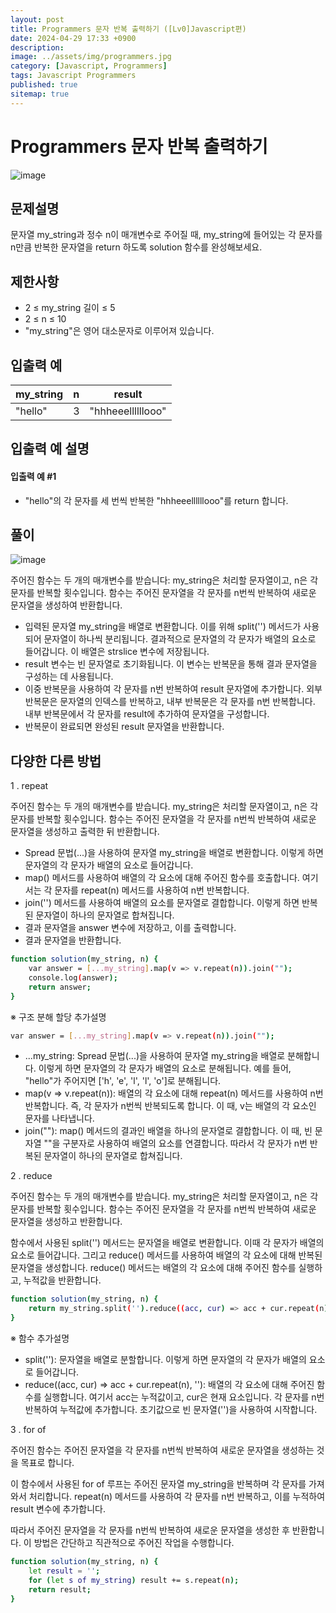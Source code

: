 ```yaml
---
layout: post
title: Programmers 문자 반복 출력하기 ([Lv0]Javascript편)
date: 2024-04-29 17:33 +0900
description: 
image: ../assets/img/programmers.jpg
category: [Javascript, Programmers]
tags: Javascript Programmers
published: true
sitemap: true
---
```


# Programmers 문자 반복 출력하기

![image](https://github.com/gnlgk/gnlgk.github.io/assets/161431748/3ca20b0f-313b-46b9-9a11-604456ed5fc5)

## 문제설명

문자열 my_string과 정수 n이 매개변수로 주어질 때, my_string에 들어있는 각 문자를 n만큼 반복한 문자열을 return 하도록 solution 함수를 완성해보세요.

## 제한사항

* 2 ≤ my_string 길이 ≤ 5
* 2 ≤ n ≤ 10
* "my_string"은 영어 대소문자로 이루어져 있습니다.

## 입출력 예

|my_string|n|result|
|---|---|---|
|"hello"|3|"hhheeellllllooo"|

## 입출력 예 설명

#### 입출력 예 #1

* "hello"의 각 문자를 세 번씩 반복한 "hhheeellllllooo"를 return 합니다.

## 풀이

![image](https://github.com/gnlgk/gnlgk.github.io/assets/161431748/af1babe6-2f00-4470-92bd-0655030ac9c7)

주어진 함수는 두 개의 매개변수를 받습니다: my_string은 처리할 문자열이고, n은 각 문자를 반복할 횟수입니다. 함수는 주어진 문자열을 각 문자를 n번씩 반복하여 새로운 문자열을 생성하여 반환합니다.

* 입력된 문자열 my_string을 배열로 변환합니다. 이를 위해 split('') 메서드가 사용되어 문자열이 하나씩 분리됩니다. 결과적으로 문자열의 각 문자가 배열의 요소로 들어갑니다. 이 배열은 strslice 변수에 저장됩니다.
* result 변수는 빈 문자열로 초기화됩니다. 이 변수는 반복문을 통해 결과 문자열을 구성하는 데 사용됩니다.
* 이중 반복문을 사용하여 각 문자를 n번 반복하여 result 문자열에 추가합니다. 외부 반복문은 문자열의 인덱스를 반복하고, 내부 반복문은 각 문자를 n번 반복합니다. 내부 반복문에서 각 문자를 result에 추가하여 문자열을 구성합니다.
* 반복문이 완료되면 완성된 result 문자열을 반환합니다.

## 다양한 다른 방법

1 . repeat

주어진 함수는 두 개의 매개변수를 받습니다. my_string은 처리할 문자열이고, n은 각 문자를 반복할 횟수입니다. 함수는 주어진 문자열을 각 문자를 n번씩 반복하여 새로운 문자열을 생성하고 출력한 뒤 반환합니다.

* Spread 문법(...)을 사용하여 문자열 my_string을 배열로 변환합니다. 이렇게 하면 문자열의 각 문자가 배열의 요소로 들어갑니다.
* map() 메서드를 사용하여 배열의 각 요소에 대해 주어진 함수를 호출합니다. 여기서는 각 문자를 repeat(n) 메서드를 사용하여 n번 반복합니다.
* join('') 메서드를 사용하여 배열의 요소를 문자열로 결합합니다. 이렇게 하면 반복된 문자열이 하나의 문자열로 합쳐집니다.
* 결과 문자열을 answer 변수에 저장하고, 이를 출력합니다.
* 결과 문자열을 반환합니다.

````bash
function solution(my_string, n) {
    var answer = [...my_string].map(v => v.repeat(n)).join("");
    console.log(answer);
    return answer;
}
````

※ 구조 분해 할당 추가설명

````bash
var answer = [...my_string].map(v => v.repeat(n)).join("");
````

* ...my_string: Spread 문법(...)을 사용하여 문자열 my_string을 배열로 분해합니다. 이렇게 하면 문자열의 각 문자가 배열의 요소로 분해됩니다. 예를 들어, "hello"가 주어지면 ['h', 'e', 'l', 'l', 'o']로 분해됩니다.
* map(v => v.repeat(n)): 배열의 각 요소에 대해 repeat(n) 메서드를 사용하여 n번 반복합니다. 즉, 각 문자가 n번씩 반복되도록 합니다. 이 때, v는 배열의 각 요소인 문자를 나타냅니다.
* join(""): map() 메서드의 결과인 배열을 하나의 문자열로 결합합니다. 이 때, 빈 문자열 ""을 구분자로 사용하여 배열의 요소를 연결합니다. 따라서 각 문자가 n번 반복된 문자열이 하나의 문자열로 합쳐집니다.

2 . reduce

주어진 함수는 두 개의 매개변수를 받습니다. my_string은 처리할 문자열이고, n은 각 문자를 반복할 횟수입니다. 함수는 주어진 문자열을 각 문자를 n번씩 반복하여 새로운 문자열을 생성하고 반환합니다.

함수에서 사용된 split('') 메서드는 문자열을 배열로 변환합니다. 이때 각 문자가 배열의 요소로 들어갑니다. 그리고 reduce() 메서드를 사용하여 배열의 각 요소에 대해 반복된 문자열을 생성합니다. reduce() 메서드는 배열의 각 요소에 대해 주어진 함수를 실행하고, 누적값을 반환합니다.

````bash
function solution(my_string, n) {
    return my_string.split('').reduce((acc, cur) => acc + cur.repeat(n), '')
}
````

※ 함수 추가설명

- split(''): 문자열을 배열로 분할합니다. 이렇게 하면 문자열의 각 문자가 배열의 요소로 들어갑니다.
- reduce((acc, cur) => acc + cur.repeat(n), ''): 배열의 각 요소에 대해 주어진 함수를 실행합니다. 여기서 acc는 누적값이고, cur은 현재 요소입니다. 각 문자를 n번 반복하여 누적값에 추가합니다. 초기값으로 빈 문자열('')을 사용하여 시작합니다.

3 . for of

주어진 함수는 주어진 문자열을 각 문자를 n번씩 반복하여 새로운 문자열을 생성하는 것을 목표로 합니다.

이 함수에서 사용된 for of 루프는 주어진 문자열 my_string을 반복하며 각 문자를 가져와서 처리합니다. repeat(n) 메서드를 사용하여 각 문자를 n번 반복하고, 이를 누적하여 result 변수에 추가합니다.

따라서 주어진 문자열을 각 문자를 n번씩 반복하여 새로운 문자열을 생성한 후 반환합니다. 이 방법은 간단하고 직관적으로 주어진 작업을 수행합니다.

````bash
function solution(my_string, n) {
    let result = '';
    for (let s of my_string) result += s.repeat(n);
    return result;
}
````